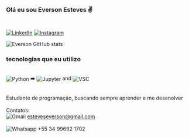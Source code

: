 ### Olá eu sou Everson Esteves ✌️
#

[![LinkedIn](https://img.shields.io/badge/LinkedIn-0077B5?style=for-the-badge&logo=linkedin&logoColor=white)](www.linkedin.com/in/esteveseverson) [![Instagram](https://img.shields.io/badge/Instagram-E4405F?style=for-the-badge&logo=instagram&logoColor=white)](https://www.instagram.com/esteves_everson/)

![Everson GitHub stats](https://github-readme-stats.vercel.app/api?username=esteveseverson&show_icons=true&theme=dark)

### tecnologias que eu utilizo

<div style="display: inline_block"><br/>
    <img align="center" alt="Python" src="https://img.shields.io/badge/Python-14354C?style=for-the-badge&logo=python&logoColor=white"/>
    ➡️ <img align="center" alt="Jupyter" src="https://img.shields.io/badge/Made%20with-Jupyter-orange?style=for-the-badge&logo=Jupyter"/>
    and <img align="center" alt="VSC" src="https://img.shields.io/badge/Visual_Studio-5C2D91?style=for-the-badge&logo=visual%20studio&logoColor=white"/>
</div><br/>

Estudante de programação, buscando sempre aprender e me desenolver <br/><br/>
Contatos:<br>
![Gmail](https://img.shields.io/badge/Gmail-D14836?style=for-the-badge&logo=gmail&logoColor=white)  esteveseverson@gmail.com <br><br>
![Whatsapp](https://img.shields.io/badge/WhatsApp-25D366?style=for-the-badge&logo=whatsapp&logoColor=white)  +55 34 99692 1702
